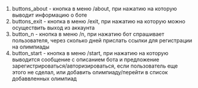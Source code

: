 1. buttons_about - кнопка в меню /about, при нажатию на которую выводит информацию о боте 
2. buttons_exit - кнопка в меню /exit, при нажатию на которую можно осуществить выход из аккаунта 
3. button_n - кнопка в меню /n, при нажатию бот спрашивает пользователя, через сколько дней прислать ссылки для регистрации на олимпиады 
4. button_start - кнопка в меню /start, при нажатию на которую выводится сообщение с описанием бота и предложение зарегистрироваться/авторизироваться, если пользователь еще этого не сделал, или добавить олимпиаду/перейти в список добаввленных олимпиад
